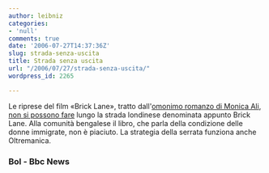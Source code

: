 ```yaml
---
author: leibniz
categories:
- 'null'
comments: true
date: '2006-07-27T14:37:36Z'
slug: strada-senza-uscita
title: Strada senza uscita
url: "/2006/07/27/strada-senza-uscita/"
wordpress_id: 2265

---
```

Le riprese del film «Brick Lane», tratto dall'[omonimo romanzo di Monica Ali](https://www.bol.it/libri/scheda/ea978885152295.html), [non si possono fare](https://news.bbc.co.uk/2/hi/entertainment/5220498.stm) lungo la strada londinese denominata appunto Brick Lane. Alla comunità bengalese il libro, che parla della condizione delle donne immigrate, non è piaciuto. La strategia della serrata funziona anche Oltremanica.

### Bol - Bbc News
